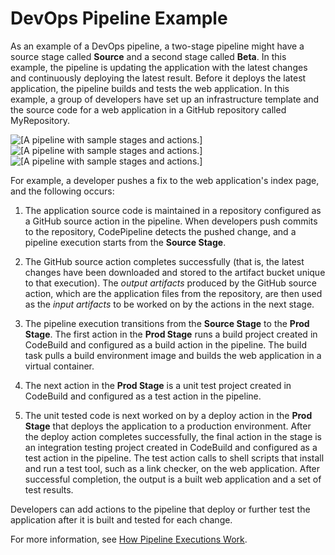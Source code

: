 # DevOps Pipeline Example<a name="concepts-devops-example"></a>

As an example of a DevOps pipeline, a two\-stage pipeline might have a source stage called **Source** and a second stage called **Beta**\. In this example, the pipeline is updating the application with the latest changes and continuously deploying the latest result\. Before it deploys the latest application, the pipeline builds and tests the web application\. In this example, a group of developers have set up an infrastructure template and the source code for a web application in a GitHub repository called MyRepository\.

![\[A pipeline with sample stages and actions.\]](http://docs.aws.amazon.com/codepipeline/latest/userguide/images/pipeline-elements-workflow-application.png)![\[A pipeline with sample stages and actions.\]](http://docs.aws.amazon.com/codepipeline/latest/userguide/)![\[A pipeline with sample stages and actions.\]](http://docs.aws.amazon.com/codepipeline/latest/userguide/)

For example, a developer pushes a fix to the web application's index page, and the following occurs:

1. The application source code is maintained in a repository configured as a GitHub source action in the pipeline\. When developers push commits to the repository, CodePipeline detects the pushed change, and a pipeline execution starts from the **Source Stage**\.

1. The GitHub source action completes successfully \(that is, the latest changes have been downloaded and stored to the artifact bucket unique to that execution\)\. The *output artifacts* produced by the GitHub source action, which are the application files from the repository, are then used as the *input artifacts* to be worked on by the actions in the next stage\.

1. The pipeline execution transitions from the **Source Stage** to the **Prod Stage**\. The first action in the **Prod Stage** runs a build project created in CodeBuild and configured as a build action in the pipeline\. The build task pulls a build environment image and builds the web application in a virtual container\.

1. The next action in the **Prod Stage** is a unit test project created in CodeBuild and configured as a test action in the pipeline\.

1. The unit tested code is next worked on by a deploy action in the **Prod Stage** that deploys the application to a production environment\. After the deploy action completes successfully, the final action in the stage is an integration testing project created in CodeBuild and configured as a test action in the pipeline\. The test action calls to shell scripts that install and run a test tool, such as a link checker, on the web application\. After successful completion, the output is a built web application and a set of test results\.

Developers can add actions to the pipeline that deploy or further test the application after it is built and tested for each change\.

For more information, see [How Pipeline Executions Work](concepts-how-it-works.md)\.